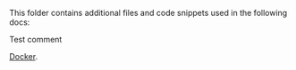 This folder contains additional files and code snippets used in the following docs:

Test comment

[Docker](http://docs.microsoft.com/azure/devops/pipelines/languages/docker).
